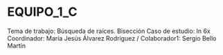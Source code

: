 EQUIPO_1_C
==========

Tema de trabajo: Búsqueda de raíces. Bisección
Caso de estudio: ln 6x
Coordinador: María Jesús Álvarez Rodríguez / Colaborador1: Sergio Bello Martín
